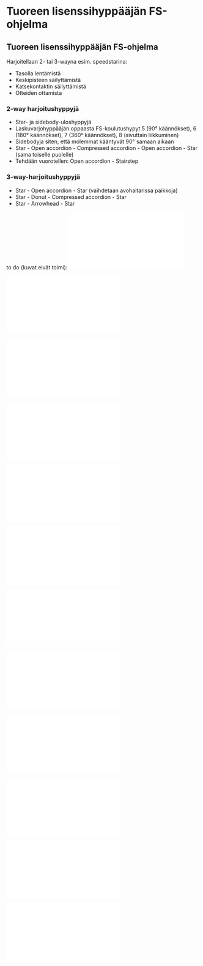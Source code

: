 # Tuoreen lisenssihyppääjän FS-ohjelma

## Tuoreen lisenssihyppääjän FS-ohjelma  

Harjoitellaan 2- tai 3-wayna esim. speedstarina:
- Tasolla lentämistä
- Keskipisteen säilyttämistä
- Katsekontaktin säilyttämistä
- Otteiden ottamista

###  2-way harjoitushyppyjä  
- Star- ja sidebody-uloshyppyjä
- Laskuvarjohyppääjän oppaasta FS-koulutushypyt 5 (90° käännökset), 6
    (180° käännökset), 7 (360° käännökset), 8 (sivuttain liikkuminen)
- Sidebodyja siten, että molemmat kääntyvät 90° samaan aikaan
- Star - Open accordion - Compressed accordion - Open accordion - Star
    (sama toiselle puolelle)
- Tehdään vuorotellen: Open accordion - Stairstep

###  3-way-harjoitushyppyjä  
- Star - Open accordion - Star (vaihdetaan avohaitarissa paikkoja)
- Star - Donut - Compressed accordion - Star
- Star - Arrowhead - Star

to do (kuvat eivät toimi): ![image](/kuvat/2-way-star.pdf)

![image](/kuvat/2-way-open-accordion.pdf)

![image](/kuvat/2-way-accordion.pdf)

![image](/kuvat/Sidebody.pdf)

![image](/kuvat/Caterpillar.pdf)

![image](/kuvat/2-way-stairstep.pdf)

![image](/kuvat/3-way-star.pdf)

![image](/kuvat/3-way-sidebody.pdf)

![image](/kuvat/3-way-open-accordion.pdf)

![image](/kuvat/3-way-accordion.pdf)

![image](/kuvat/3-way-donut.pdf)

![image](/kuvat/3-way-arrowhead.pdf)
